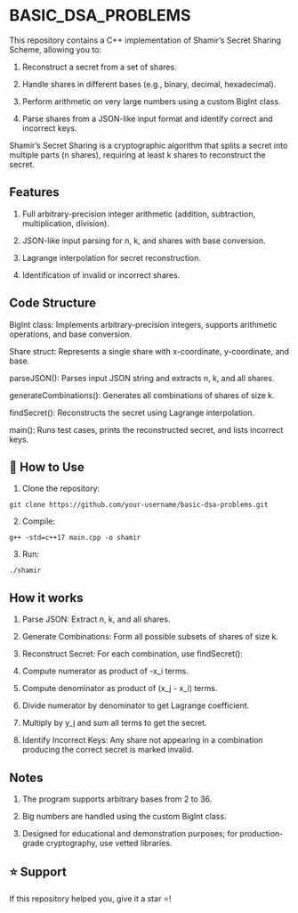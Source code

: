 # BASIC_DSA_PROBLEMS

This repository contains a C++ implementation of Shamir’s Secret Sharing Scheme, allowing you to:

1. Reconstruct a secret from a set of shares.

2. Handle shares in different bases (e.g., binary, decimal, hexadecimal).

3. Perform arithmetic on very large numbers using a custom BigInt class.

4. Parse shares from a JSON-like input format and identify correct and incorrect keys.

Shamir’s Secret Sharing is a cryptographic algorithm that splits a secret into multiple parts (n shares), requiring at least k shares to reconstruct the secret.

## Features
1. Full arbitrary-precision integer arithmetic (addition, subtraction, multiplication, division).

2. JSON-like input parsing for n, k, and shares with base conversion.

3. Lagrange interpolation for secret reconstruction.

4. Identification of invalid or incorrect shares.

## Code Structure

BigInt class: Implements arbitrary-precision integers, supports arithmetic operations, and base conversion.

Share struct: Represents a single share with x-coordinate, y-coordinate, and base.

parseJSON(): Parses input JSON string and extracts n, k, and all shares.

generateCombinations(): Generates all combinations of shares of size k.

findSecret(): Reconstructs the secret using Lagrange interpolation.

main(): Runs test cases, prints the reconstructed secret, and lists incorrect keys.

## 📌 How to Use

1. Clone the repository:

```
git clone https://github.com/your-username/basic-dsa-problems.git
```
2. Compile:

```
g++ -std=c++17 main.cpp -o shamir
```
3. Run:

```
./shamir
```

## How it works

1. Parse JSON: Extract n, k, and all shares.

2. Generate Combinations: Form all possible subsets of shares of size k.

3. Reconstruct Secret: For each combination, use findSecret():

4. Compute numerator as product of -x_i terms.

5. Compute denominator as product of (x_j - x_i) terms.

6. Divide numerator by denominator to get Lagrange coefficient.

7. Multiply by y_j and sum all terms to get the secret.

8. Identify Incorrect Keys: Any share not appearing in a combination producing the correct secret is marked invalid.

## Notes

1. The program supports arbitrary bases from 2 to 36.

2. Big numbers are handled using the custom BigInt class.

3. Designed for educational and demonstration purposes; for production-grade cryptography, use vetted libraries.

## ⭐ Support
If this repository helped you, give it a star ⭐!

